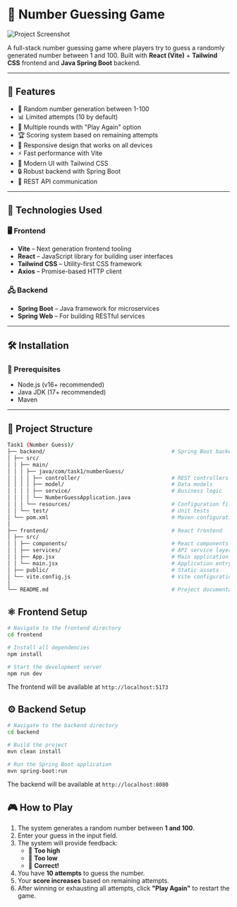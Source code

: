 # 🎯 Number Guessing Game

![Project Screenshot](screenshots/gameplay.png) <!-- Replace with actual path -->

A full-stack number guessing game where players try to guess a randomly generated number between 1 and 100. Built with **React (Vite)** + **Tailwind CSS** frontend and **Java Spring Boot** backend.

---

## 🚀 Features

- 🎯 Random number generation between 1-100  
- 📊 Limited attempts (10 by default)  
- 🔄 Multiple rounds with "Play Again" option  
- 🏆 Scoring system based on remaining attempts  
- 📱 Responsive design that works on all devices  
- ⚡ Fast performance with Vite  
- 🎨 Modern UI with Tailwind CSS  
- 🔒 Robust backend with Spring Boot  
- 📡 REST API communication  

---

## 🧰 Technologies Used

### 🖥️ Frontend
- **Vite** – Next generation frontend tooling
- **React** – JavaScript library for building user interfaces
- **Tailwind CSS** – Utility-first CSS framework
- **Axios** – Promise-based HTTP client

### 🖧 Backend
- **Spring Boot** – Java framework for microservices
- **Spring Web** – For building RESTful services

---

## 🛠️ Installation

### 🔧 Prerequisites
- Node.js (v16+ recommended)
- Java JDK (17+ recommended)
- Maven

---

## 📁 Project Structure

```bash
Task1 (Number Guess)/
├── backend/                                        # Spring Boot backend
│ ├── src/
│ │ ├── main/
│ │ │ ├── java/com/task1/numberGuess/
│ │ │ │ ├── controller/                             # REST controllers
│ │ │ │ ├── model/                                  # Data models
│ │ │ │ ├── service/                                # Business logic
│ │ │ │ └── NumberGuessApplication.java
│ │ │ └── resources/                                # Configuration files
│ │ └── test/                                       # Unit tests
│ └── pom.xml                                       # Maven configuration
│
├── frontend/                                       # React frontend
│ ├── src/
│ │ ├── components/                                 # React components
│ │ ├── services/                                   # API service layer
│ │ ├── App.jsx                                     # Main application component
│ │ └── main.jsx                                    # Application entry point
│ ├── public/                                       # Static assets
│ └── vite.config.js                                # Vite configuration
│
└── README.md                                       # Project documentation
```

## ⚛️ Frontend Setup

```bash
# Navigate to the frontend directory
cd frontend

# Install all dependencies
npm install

# Start the development server
npm run dev
```

The frontend will be available at `http://localhost:5173`


## ⚙️ Backend Setup

```bash
# Navigate to the backend directory
cd backend

# Build the project
mvn clean install

# Run the Spring Boot application
mvn spring-boot:run
```

The backend will be available at `http://localhost:8080`


## 🎮 How to Play

1. The system generates a random number between **1 and 100**.
2. Enter your guess in the input field.
3. The system will provide feedback:
   - 🔺 **Too high**
   - 🔻 **Too low**
   - 🎉 **Correct!**
4. You have **10 attempts** to guess the number.
5. Your **score increases** based on remaining attempts.
6. After winning or exhausting all attempts, click **"Play Again"** to restart the game.


